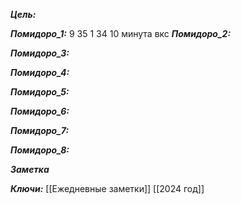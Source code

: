 
***Цель:***  

***Помидоро_1:*** 9 35
1 34
10 минута вкс
***Помидоро_2:*** 

***Помидоро_3:*** 

***Помидоро_4:*** 

***Помидоро_5:*** 

***Помидоро_6:*** 

***Помидоро_7:*** 

***Помидоро_8:*** 

***Заметка*** 


***Ключи:*** [[Ежедневные заметки]] [[2024 год]]